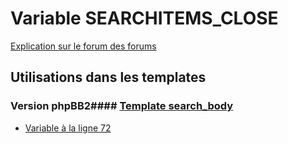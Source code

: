 # Variable SEARCHITEMS_CLOSE
[Explication sur le forum des forums](http://forum.forumactif.com/t294113-listing-des-variables#SEARCHITEMS_CLOSE)
## Utilisations dans les templates
### Version phpBB2#### [Template search_body](subsilver/search_body.md)
* [Variable à la ligne 72](../subsilver/search_body.tpl#L72)